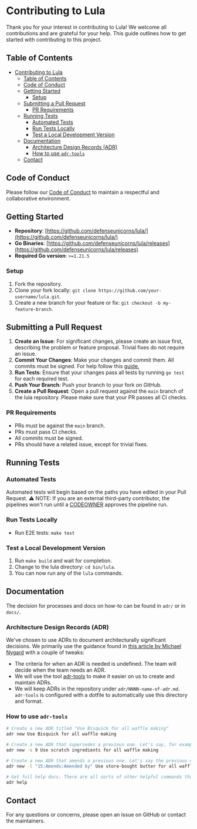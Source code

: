 # Contributing to Lula

Thank you for your interest in contributing to Lula! We welcome all contributions and are grateful for your help. This guide outlines how to get started with contributing to this project.

## Table of Contents

- [Contributing to Lula](#contributing-to-lula)
  - [Table of Contents](#table-of-contents)
  - [Code of Conduct](#code-of-conduct)
  - [Getting Started](#getting-started)
    - [Setup](#setup)
  - [Submitting a Pull Request](#submitting-a-pull-request)
    - [PR Requirements](#pr-requirements)
  - [Running Tests](#running-tests)
    - [Automated Tests](#automated-tests)
    - [Run Tests Locally](#run-tests-locally)
    - [Test a Local Development Version](#test-a-local-development-version)
  - [Documentation](#documentation)
    - [Architecture Design Records (ADR)](#architecture-design-records-adr)
    - [How to use `adr-tools`](#how-to-use-adr-tools)
  - [Contact](#contact)

## Code of Conduct

Please follow our [Code of Conduct](CODE_OF_CONDUCT.md) to maintain a respectful and collaborative environment.

## Getting Started

- **Repository**: [https://github.com/defenseunicorns/lula/](https://github.com/defenseunicorns/lula/)
- **Go Binaries**: [https://github.com/defenseunicorns/lula/releases](https://github.com/defenseunicorns/lula/releases)
- **Required Go version**: `>=1.21.5`

### Setup

1. Fork the repository.
2. Clone your fork locally: `git clone https://github.com/your-username/lula.git`.
3. Create a new branch for your feature or fix: `git checkout -b my-feature-branch`.

## Submitting a Pull Request

1. **Create an Issue**: For significant changes, please create an issue first, describing the problem or feature proposal. Trivial fixes do not require an issue.
2. **Commit Your Changes**: Make your changes and commit them. All commits must be signed. For help follow this [guide.](https://docs.github.com/en/authentication/managing-commit-signature-verification/signing-commits)
3. **Run Tests**: Ensure that your changes pass all tests by running `go test` for each required test.
4. **Push Your Branch**: Push your branch to your fork on GitHub.
5. **Create a Pull Request**: Open a pull request against the `main` branch of the lula repository. Please make sure that your PR passes all CI checks.

### PR Requirements

- PRs must be against the `main` branch.
- PRs must pass CI checks.
- All commits must be signed.
- PRs should have a related issue, except for trivial fixes.

## Running Tests

### Automated Tests

Automated tests will begin based on the paths you have edited in your Pull Request.
⚠️ NOTE: If you are an external third-party contributor, the pipelines won't run until a [CODEOWNER](CODEOWNERS) approves the pipeline run.

### Run Tests Locally

- Run E2E tests: `make test`

### Test a Local Development Version

1. Run `make build` and wait for completion.
2. Change to the lula directory: `cd bin/lula`.
3. You can now run any of the `lula` commands.

## Documentation

The decision for processes and docs on how-to can be found in `adr/` or in `docs/`.

### Architecture Design Records (ADR)

We've chosen to use ADRs to document architecturally significant decisions. We primarily use the guidance found in [this article by Michael Nygard](http://thinkrelevance.com/blog/2011/11/15/documenting-architecture-decisions) with a couple of tweaks:

- The criteria for when an ADR is needed is undefined. The team will decide when the team needs an ADR.
- We will use the tool [adr-tools](https://github.com/npryce/adr-tools) to make it easier on us to create and maintain ADRs.
- We will keep ADRs in the repository under `adr/NNNN-name-of-adr.md`. `adr-tools` is configured with a dotfile to automatically use this directory and format.

### How to use `adr-tools`

```bash
# Create a new ADR titled "Use Bisquick for all waffle making"
adr new Use Bisquick for all waffle making

# Create a new ADR that supersedes a previous one. Let's say, for example, that the previous ADR about Bisquick was ADR number 9.
adr new -s 9 Use scratch ingredients for all waffle making

# Create a new ADR that amends a previous one. Let's say the previous one was ADR number 15
adr new -l "15:Amends:Amended by" Use store-bought butter for all waffle making

# Get full help docs. There are all sorts of other helpful commands that help manage the decision log.
adr help
```

## Contact

For any questions or concerns, please open an issue on GitHub or contact the maintainers.
